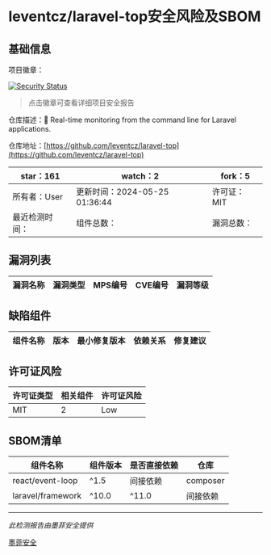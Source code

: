 # leventcz/laravel-top安全风险及SBOM

## 基础信息

项目徽章：

[![Security Status](https://www.murphysec.com/platform3/v31/badge/1794079489744031744.svg)](https://www.murphysec.com/console/report/1794079488955502592/1794079489744031744)

> 点击徽章可查看详细项目安全报告

仓库描述：🚀 Real-time monitoring from the command line for Laravel applications.

仓库地址：[https://github.com/leventcz/laravel-top](https://github.com/leventcz/laravel-top)

| star：161 | watch：2 | fork：5 |
| ----------- | -------------- | ------------ |
| 所有者：User | 更新时间：2024-05-25 01:36:44 | 许可证：MIT |
| 最近检测时间： | 组件总数： | 漏洞总数： |




## 漏洞列表

| 漏洞名称 | 漏洞类型 | MPS编号 | CVE编号 | 漏洞等级 |
| ------- | ------ | ------- | ------ | ----- |





## 缺陷组件

| 组件名称 | 版本 | 最小修复版本 | 依赖关系 | 修复建议 |
| -------- | ---- | ------------ | -------- | -------- |





## 许可证风险

| 许可证类型 | 相关组件 | 许可证风险 |
| ---------- | -------- | ---------- |
|MIT|2|Low|




## SBOM清单

| 组件名称 | 组件版本 | 是否直接依赖 | 仓库 |
| -------- | -------- | ------------ | ---- |
|react/event-loop|^1.5|间接依赖|composer|
|laravel/framework|^10.0|^11.0|间接依赖|composer|


------

*此检测报告由墨菲安全提供*

[墨菲安全](www.murphysec.com)